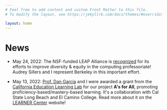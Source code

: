 ```yaml
---
# Feel free to add content and custom Front Matter to this file.
# To modify the layout, see https://jekyllrb.com/docs/themes/#overriding-theme-defaults

layout: home
---
```


# News

* May 24, 2022: The NSF-funded LEAP Alliance is
[recognized](https://cmd-it.org/news-recent/how-the-original-leap-alliance-advocates-increase-diversity-of-doctoral-programs-in-computing/)
for its efforts to improve diversity & equity in the computing
professoriate!  Audrey Sillers and I represent Berkeley in this
important effort.

* May 13, 2022: [Prof. Dan Garcia](https://www.cs.berkeley.edu/~ddgarcia) and I were
awarded a grant from the [California Education Learning
Lab](calearninglab.org) for our project **A's for All**, promoting
proficiency-based/mastery-based learning.  It's a collaboration with
Cal State Long Beach and El Camino College.  Read more about it on the [LEARNER
Center](learner.berkeley.edu) website!
